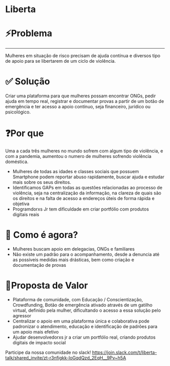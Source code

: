# Liberta

# ⚡Problema

---

Mulheres em situação de risco precisam de ajuda contínua e diversos tipo de apoio para se libertarem de um ciclo de violência.

# ✅ Solução

Criar uma plataforma para que mulheres possam encontrar ONGs, pedir ajuda em tempo real, registrar e documentar provas a partir de um botão de emergência e ter acesso a apoio contínuo, seja financeiro, jurídico ou psicológico.

# ❓Por que

Uma a cada três mulheres no mundo sofrem com algum tipo de violência, e com a pandemia, aumentou o numero de mulheres sofrendo violência doméstica.

- Mulheres de todas as idades e classes sociais que possuem Smartphone podem reportar abuso rapidamente, buscar ajuda e estudar mais sobre os seus direitos.
- Identificamos GAPs em todas as questões relacionadas ao processo de violência, seja na centralização da informação, na clareza de quais são os direitos e na falta de acesso a endereços úteis de forma rápida e objetiva
- Programdorxs Jr tem dificuldade em criar portfólio com produtos digitais reais

# 👮 Como é agora?

- Mulheres buscam apoio em delegacias, ONGs e familiares
- Não existe um padrão para o acompanhamento, desde a denuncia até as possíveis medidas mais drásticas, bem como criação e documentação de provas

# 🌟Proposta de Valor

- Plataforma de comunidade, com Educação / Conscientização, Crowdfunding, Botão de emergência ativado através de um gatilho virtual, definido pela mulher, dificultando o acesso a essa solução pelo agressor
- Centralizar o apoio em uma plataforma única e colaborativa pode padronizar o atendimento, educação e identificação de padrões para um apoio mais efetivo
- Ajudar desenvolvedorxs jr a criar um portfólio real, criando produtos digitais de impacto social

Participe da nossa comunidade no slack!
https://join.slack.com/t/liberta-talk/shared_invite/zt-r3nfigkk-IoGqdQzd_2EqH__9Pv~h5A

